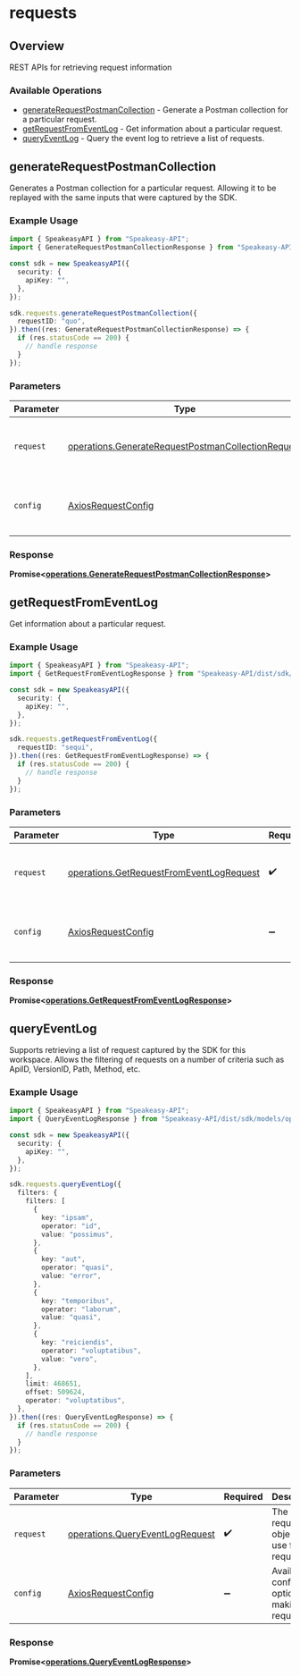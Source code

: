 # requests

## Overview

REST APIs for retrieving request information

### Available Operations

* [generateRequestPostmanCollection](#generaterequestpostmancollection) - Generate a Postman collection for a particular request.
* [getRequestFromEventLog](#getrequestfromeventlog) - Get information about a particular request.
* [queryEventLog](#queryeventlog) - Query the event log to retrieve a list of requests.

## generateRequestPostmanCollection

Generates a Postman collection for a particular request. 
Allowing it to be replayed with the same inputs that were captured by the SDK.

### Example Usage

```typescript
import { SpeakeasyAPI } from "Speakeasy-API";
import { GenerateRequestPostmanCollectionResponse } from "Speakeasy-API/dist/sdk/models/operations";

const sdk = new SpeakeasyAPI({
  security: {
    apiKey: "",
  },
});

sdk.requests.generateRequestPostmanCollection({
  requestID: "quo",
}).then((res: GenerateRequestPostmanCollectionResponse) => {
  if (res.statusCode == 200) {
    // handle response
  }
});
```

### Parameters

| Parameter                                                                                                                | Type                                                                                                                     | Required                                                                                                                 | Description                                                                                                              |
| ------------------------------------------------------------------------------------------------------------------------ | ------------------------------------------------------------------------------------------------------------------------ | ------------------------------------------------------------------------------------------------------------------------ | ------------------------------------------------------------------------------------------------------------------------ |
| `request`                                                                                                                | [operations.GenerateRequestPostmanCollectionRequest](../../models/operations/generaterequestpostmancollectionrequest.md) | :heavy_check_mark:                                                                                                       | The request object to use for the request.                                                                               |
| `config`                                                                                                                 | [AxiosRequestConfig](https://axios-http.com/docs/req_config)                                                             | :heavy_minus_sign:                                                                                                       | Available config options for making requests.                                                                            |


### Response

**Promise<[operations.GenerateRequestPostmanCollectionResponse](../../models/operations/generaterequestpostmancollectionresponse.md)>**


## getRequestFromEventLog

Get information about a particular request.

### Example Usage

```typescript
import { SpeakeasyAPI } from "Speakeasy-API";
import { GetRequestFromEventLogResponse } from "Speakeasy-API/dist/sdk/models/operations";

const sdk = new SpeakeasyAPI({
  security: {
    apiKey: "",
  },
});

sdk.requests.getRequestFromEventLog({
  requestID: "sequi",
}).then((res: GetRequestFromEventLogResponse) => {
  if (res.statusCode == 200) {
    // handle response
  }
});
```

### Parameters

| Parameter                                                                                            | Type                                                                                                 | Required                                                                                             | Description                                                                                          |
| ---------------------------------------------------------------------------------------------------- | ---------------------------------------------------------------------------------------------------- | ---------------------------------------------------------------------------------------------------- | ---------------------------------------------------------------------------------------------------- |
| `request`                                                                                            | [operations.GetRequestFromEventLogRequest](../../models/operations/getrequestfromeventlogrequest.md) | :heavy_check_mark:                                                                                   | The request object to use for the request.                                                           |
| `config`                                                                                             | [AxiosRequestConfig](https://axios-http.com/docs/req_config)                                         | :heavy_minus_sign:                                                                                   | Available config options for making requests.                                                        |


### Response

**Promise<[operations.GetRequestFromEventLogResponse](../../models/operations/getrequestfromeventlogresponse.md)>**


## queryEventLog

Supports retrieving a list of request captured by the SDK for this workspace.
Allows the filtering of requests on a number of criteria such as ApiID, VersionID, Path, Method, etc.

### Example Usage

```typescript
import { SpeakeasyAPI } from "Speakeasy-API";
import { QueryEventLogResponse } from "Speakeasy-API/dist/sdk/models/operations";

const sdk = new SpeakeasyAPI({
  security: {
    apiKey: "",
  },
});

sdk.requests.queryEventLog({
  filters: {
    filters: [
      {
        key: "ipsam",
        operator: "id",
        value: "possimus",
      },
      {
        key: "aut",
        operator: "quasi",
        value: "error",
      },
      {
        key: "temporibus",
        operator: "laborum",
        value: "quasi",
      },
      {
        key: "reiciendis",
        operator: "voluptatibus",
        value: "vero",
      },
    ],
    limit: 468651,
    offset: 509624,
    operator: "voluptatibus",
  },
}).then((res: QueryEventLogResponse) => {
  if (res.statusCode == 200) {
    // handle response
  }
});
```

### Parameters

| Parameter                                                                          | Type                                                                               | Required                                                                           | Description                                                                        |
| ---------------------------------------------------------------------------------- | ---------------------------------------------------------------------------------- | ---------------------------------------------------------------------------------- | ---------------------------------------------------------------------------------- |
| `request`                                                                          | [operations.QueryEventLogRequest](../../models/operations/queryeventlogrequest.md) | :heavy_check_mark:                                                                 | The request object to use for the request.                                         |
| `config`                                                                           | [AxiosRequestConfig](https://axios-http.com/docs/req_config)                       | :heavy_minus_sign:                                                                 | Available config options for making requests.                                      |


### Response

**Promise<[operations.QueryEventLogResponse](../../models/operations/queryeventlogresponse.md)>**

